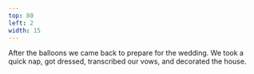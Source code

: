 ```yaml
---
top: 80
left: 2
width: 15
---
```

After the balloons we came back to prepare for the wedding.
We took a quick nap,
got dressed,
transcribed our vows,
and decorated the house.
